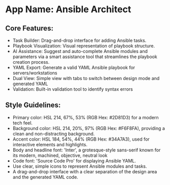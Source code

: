 # **App Name**: Ansible Architect

## Core Features:

- Task Builder: Drag-and-drop interface for adding Ansible tasks.
- Playbook Visualization: Visual representation of playbook structure.
- AI Assistance: Suggest and auto-complete Ansible modules and parameters via a smart assistance tool that streamlines the playbook creation process.
- YAML Export: Generate a valid YAML Ansible playbook for servers/workstations
- Dual View: Simple view with tabs to switch between design mode and generated YAML
- Validation: Built-in validation tool to identify syntax errors

## Style Guidelines:

- Primary color: HSL 214, 67%, 53% (RGB Hex: #2D81D3) for a modern tech feel.
- Background color: HSL 214, 20%, 97% (RGB Hex: #F6F8FA), providing a clean and non-distracting background.
- Accent color: HSL 184, 54%, 44% (RGB Hex: #34A7A3), used for interactive elements and highlights.
- Body and headline font: 'Inter', a grotesque-style sans-serif known for its modern, machined, objective, neutral look
- Code font: 'Source Code Pro' for displaying Ansible YAML.
- Use clear, simple icons to represent Ansible modules and tasks.
- A drag-and-drop interface with a clear separation of the design area and the generated YAML code.